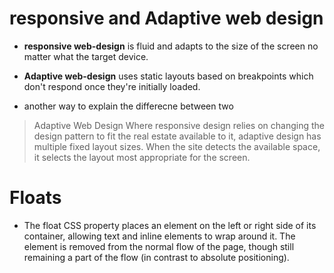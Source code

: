 # responsive and Adaptive web design

* **responsive web-design** is fluid and adapts to the size of the screen no matter what the target device. 
* **Adaptive web-design** uses static layouts based on breakpoints which don't respond once they're initially loaded.

* another way to explain the differecne between two 
> Adaptive Web Design Where responsive design relies on changing the design pattern to fit the real estate available to it, adaptive design has multiple fixed layout sizes. When the site detects the available space, it selects the layout most appropriate for the screen.


# Floats

* The float CSS property places an element on the left or right side of its container, allowing text and inline elements to wrap around it. The element is removed from the normal flow of the page, though still remaining a part of the flow (in contrast to absolute positioning).

